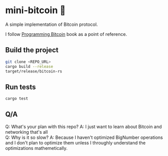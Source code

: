 # mini-bitcoin 🦀

A simple implementation of Bitcoin protocol.

I follow [Programming Bitcoin](https://www.amazon.com/Programming-Bitcoin-Learn-Program-Scratch/dp/1492031496)
book as a point of reference.

## Build the project
```bash
git clone <REPO_URL>
cargo build --release
target/release/bitcoin-rs
```

## Run tests
```bash
cargo test
```

## Q/A
Q: What's your plan with this repo?
A: I just want to learn about Bitcoin and networking that's all
<br>
Q: Why is it so slow?
A: Because I haven't optimized BigNumber operations and I don't plan to optimize them unless I throughly understand the optimizations mathemetically.
